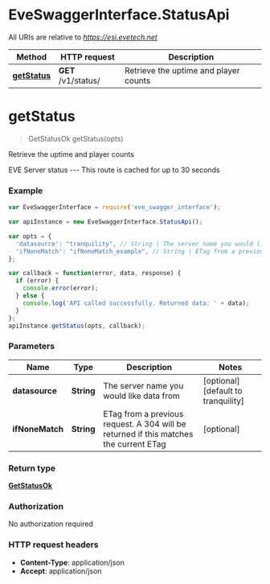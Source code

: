 # EveSwaggerInterface.StatusApi

All URIs are relative to *https://esi.evetech.net*

Method | HTTP request | Description
------------- | ------------- | -------------
[**getStatus**](StatusApi.md#getStatus) | **GET** /v1/status/ | Retrieve the uptime and player counts


<a name="getStatus"></a>
# **getStatus**
> GetStatusOk getStatus(opts)

Retrieve the uptime and player counts

EVE Server status  ---  This route is cached for up to 30 seconds

### Example
```javascript
var EveSwaggerInterface = require('eve_swagger_interface');

var apiInstance = new EveSwaggerInterface.StatusApi();

var opts = { 
  'datasource': "tranquility", // String | The server name you would like data from
  'ifNoneMatch': "ifNoneMatch_example", // String | ETag from a previous request. A 304 will be returned if this matches the current ETag
};

var callback = function(error, data, response) {
  if (error) {
    console.error(error);
  } else {
    console.log('API called successfully. Returned data: ' + data);
  }
};
apiInstance.getStatus(opts, callback);
```

### Parameters

Name | Type | Description  | Notes
------------- | ------------- | ------------- | -------------
 **datasource** | **String**| The server name you would like data from | [optional] [default to tranquility]
 **ifNoneMatch** | **String**| ETag from a previous request. A 304 will be returned if this matches the current ETag | [optional] 

### Return type

[**GetStatusOk**](GetStatusOk.md)

### Authorization

No authorization required

### HTTP request headers

 - **Content-Type**: application/json
 - **Accept**: application/json

